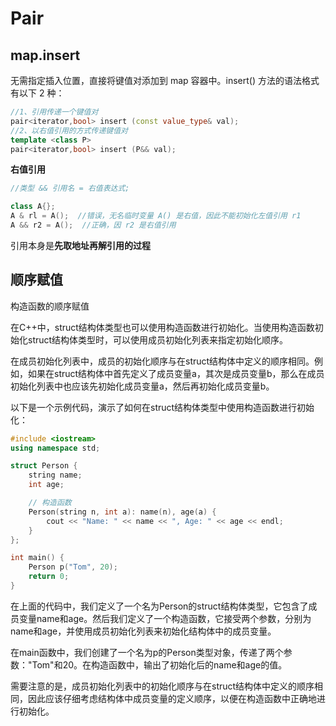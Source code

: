 # Pair

## map.insert

无需指定插入位置，直接将键值对添加到 map 容器中。insert() 方法的语法格式有以下 2 种：

```c++
//1、引用传递一个键值对
pair<iterator,bool> insert (const value_type& val);
//2、以右值引用的方式传递键值对
template <class P>
pair<iterator,bool> insert (P&& val);
```

**右值引用**

```c++
//类型 && 引用名 = 右值表达式;

class A{};
A & rl = A();  //错误，无名临时变量 A() 是右值，因此不能初始化左值引用 r1
A && r2 = A();  //正确，因 r2 是右值引用

```

引用本身是**先取地址再解引用的过程**

## 顺序赋值

构造函数的顺序赋值

在C++中，struct结构体类型也可以使用构造函数进行初始化。当使用构造函数初始化struct结构体类型时，可以使用成员初始化列表来指定初始化顺序。

在成员初始化列表中，成员的初始化顺序与在struct结构体中定义的顺序相同。例如，如果在struct结构体中首先定义了成员变量a，其次是成员变量b，那么在成员初始化列表中也应该先初始化成员变量a，然后再初始化成员变量b。

以下是一个示例代码，演示了如何在struct结构体类型中使用构造函数进行初始化：

```c++
#include <iostream>
using namespace std;

struct Person {
    string name;
    int age;

    // 构造函数
    Person(string n, int a): name(n), age(a) {
        cout << "Name: " << name << ", Age: " << age << endl;
    }
};

int main() {
    Person p("Tom", 20);
    return 0;
}
```

在上面的代码中，我们定义了一个名为Person的struct结构体类型，它包含了成员变量name和age。然后我们定义了一个构造函数，它接受两个参数，分别为name和age，并使用成员初始化列表来初始化结构体中的成员变量。

在main函数中，我们创建了一个名为p的Person类型对象，传递了两个参数："Tom"和20。在构造函数中，输出了初始化后的name和age的值。

需要注意的是，成员初始化列表中的初始化顺序与在struct结构体中定义的顺序相同，因此应该仔细考虑结构体中成员变量的定义顺序，以便在构造函数中正确地进行初始化。

